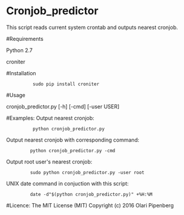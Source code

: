 # Cronjob_predictor #

This script reads current system crontab and outputs nearest cronjob.

#Requirements

Python 2.7

croniter

#Installation

              sudo pip install croniter

#Usage

cronjob_predictor.py [-h] [-cmd] [-user USER]

#Examples:
Output nearest cronjob:

              python cronjob_predictor.py

Output nearest cronjob with corresponding command:

             python cronjob_predictor.py -cmd

Output root user's nearest cronjob:

             sudo python cronjob_predictor.py -user root


UNIX date command in conjuction with this script:

             date -d"$(python cronjob_predictor.py)" +%H:%M

#Licence:
The MIT License (MIT) Copyright (c) 2016 Olari Pipenberg